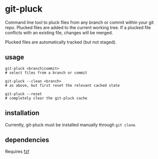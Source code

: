 # git-pluck
Command line tool to pluck files from any branch or commit within your git repo. Plucked files are added to the current working tree. If a plucked file conflicts with an existing file, changes will be merged.

Plucked files are automatically tracked (but not staged).

## usage

```
git-pluck <branch|commit>
# select files from a branch or commit

git-pluck --clean <branch>
# as above, but first reset the relevant cached state

git-pluck --reset
# completely clear the git-pluck cache
```

## installation

Currently, git-pluck must be installed manually through `git clone`.

## dependencies

Requires [fzf](https://github.com/junegunn/fzf)
